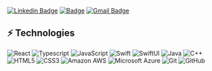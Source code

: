 [![Linkedin Badge](https://img.shields.io/badge/-LinkedIn-blue?style=flat-square&logo=Linkedin&logoColor=white&link=https://www.linkedin.com/in/nileshsk1/)](https://www.linkedin.com/in/nileshsk1/)
[![Badge](https://img.shields.io/badge/-portfolio-blue?style=flat-square&logo=Linkedin&logoColor=white&link=https://nileshkamble.co.in)](https://nileshkamble.co.in)
[![Gmail Badge](https://img.shields.io/badge/-nileshkamble@gmail.com-c14438?style=flat-square&logo=Gmail&logoColor=white&link=mailto:nileshkamble54321gmail.com)](mailto:nileshkamble54321gmail.com)

## ⚡ Technologies

![React](https://img.shields.io/badge/-React-black?style=flat-square&logo=react)
![Typescript](https://img.shields.io/badge/-TypeScript-black?style=flat-square&logo=typescript)
![JavaScript](https://img.shields.io/badge/-JavaScript-black?style=flat-square&logo=javascript)
![Swift](https://img.shields.io/badge/-Swift-black?style=flat-square&logo=swift)
![SwiftUI](https://img.shields.io/badge/-SwiftUI-black?style=flat-square&logo=swiftUI)
![Java](https://img.shields.io/badge/-java-E34A86?style=flat-square&logo=java)
![C++](https://img.shields.io/badge/-C++-00599C?style=flat-square&logo=c)
![HTML5](https://img.shields.io/badge/-HTML5-E34F26?style=flat-square&logo=html5&logoColor=white)
![CSS3](https://img.shields.io/badge/-CSS3-1572B6?style=flat-square&logo=css3)
![Amazon AWS](https://img.shields.io/badge/Amazon%20AWS-232F3E?style=flat-square&logo=amazon-aws)
![Microsoft Azure](https://img.shields.io/badge/Microsoft%20Azure-232F7E?style=flat-square&logo=microsoft-azure)
![Git](https://img.shields.io/badge/-Git-black?style=flat-square&logo=git)
![GitHub](https://img.shields.io/badge/-GitHub-181717?style=flat-square&logo=github)
